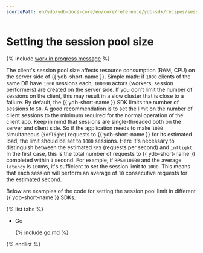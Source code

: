 ```yaml
---
sourcePath: en/ydb/ydb-docs-core/en/core/reference/ydb-sdk/recipes/session_pool_limit/index.md
---
```

# Setting the session pool size

{% include [work in progress message](../_includes/addition.md) %}

The client's session pool size affects resource consumption (RAM, CPU) on the server side of {{ ydb-short-name }}.
Simple math: if `1000` clients of the same DB have `1000` sessions each, `100000` actors (workers, session performers) are created on the server side. If you don't limit the number of sessions on the client, this may result in a slow cluster that is close to a failure.
By default, the {{ ydb-short-name }} SDK limits the number of sessions to `50`.
A good recommendation is to set the limit on the number of client sessions to the minimum required for the normal operation of the client app. Keep in mind that sessions are single-threaded both on the server and client side. So if the application needs to make `1000` simultaneous (`inflight`) requests to {{ ydb-short-name }} for its estimated load, the limit should be set to `1000` sessions.
Here it's necessary to distinguish between the estimated `RPS` (requests per second) and `inflight`. In the first case, this is the total number of requests to {{ ydb-short-name }} completed within `1` second. For example, if `RPS`=`10000` and the average `latency` is `100`ms, it's sufficient to set the session limit to `1000`. This means that each session will perform an average of `10` consecutive requests for the estimated second.

Below are examples of the code for setting the session pool limit in different {{ ydb-short-name }} SDKs.

{% list tabs %}

- Go

  {% include [go.md](_includes/go.md) %}

{% endlist %}

